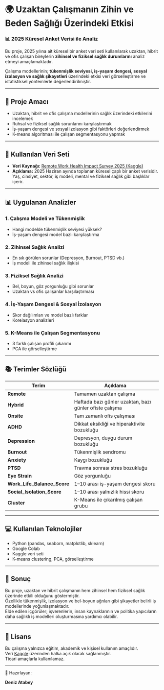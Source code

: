 # 🌍 Uzaktan Çalışmanın Zihin ve Beden Sağlığı Üzerindeki Etkisi  
### 📊 2025 Küresel Anket Verisi ile Analiz

Bu proje, 2025 yılına ait küresel bir anket veri seti kullanılarak uzaktan, hibrit ve ofis çalışan bireylerin **zihinsel ve fiziksel sağlık durumlarını** analiz etmeyi amaçlamaktadır.

Çalışma modellerinin; **tükenmişlik seviyesi, iş-yaşam dengesi, sosyal izolasyon ve sağlık şikayetleri** üzerindeki etkisi veri görselleştirme ve istatistiksel yöntemlerle değerlendirilmiştir.

---

## 🎯 Proje Amacı

- Uzaktan, hibrit ve ofis çalışma modellerinin sağlık üzerindeki etkilerini incelemek  
- Ruhsal ve fiziksel sağlık sorunlarını karşılaştırmak  
- İş-yaşam dengesi ve sosyal izolasyon gibi faktörleri değerlendirmek  
- K-means algoritması ile çalışan segmentasyonu yapmak

---

## 📂 Kullanılan Veri Seti

- **Veri Kaynağı:** [Remote Work Health Impact Survey 2025 (Kaggle)](https://www.kaggle.com/datasets/pratyushpuri/remote-work-health-impact-survey-2025)  
- **Açıklama:** 2025 Haziran ayında toplanan küresel çaplı bir anket verisidir. Yaş, cinsiyet, sektör, iş modeli, mental ve fiziksel sağlık gibi başlıklar içerir.

---

## 📊 Uygulanan Analizler

### 1. Çalışma Modeli ve Tükenmişlik
- Hangi modelde tükenmişlik seviyesi yüksek?  
- İş-yaşam dengesi model bazlı karşılaştırma

### 2. Zihinsel Sağlık Analizi
- En sık görülen sorunlar (Depresyon, Burnout, PTSD vb.)
- İş modeli ile zihinsel sağlık ilişkisi

### 3. Fiziksel Sağlık Analizi
- Bel, boyun, göz yorgunluğu gibi sorunlar
- Uzaktan vs ofis çalışanlar karşılaştırması

### 4. İş-Yaşam Dengesi & Sosyal İzolasyon
- Skor dağılımları ve model bazlı farklar
- Korelasyon analizleri

### 5. K-Means ile Çalışan Segmentasyonu
- 3 farklı çalışan profili çıkarımı
- PCA ile görselleştirme

---

## 📚 Terimler Sözlüğü

| Terim           | Açıklama |
|----------------|----------|
| **Remote**     | Tamamen uzaktan çalışma  
| **Hybrid**     | Haftada bazı günler uzaktan, bazı günler ofiste çalışma  
| **Onsite**     | Tam zamanlı ofis çalışması  
| **ADHD**       | Dikkat eksikliği ve hiperaktivite bozukluğu  
| **Depression** | Depresyon, duygu durum bozukluğu  
| **Burnout**    | Tükenmişlik sendromu  
| **Anxiety**    | Kaygı bozukluğu  
| **PTSD**       | Travma sonrası stres bozukluğu  
| **Eye Strain** | Göz yorgunluğu  
| **Work_Life_Balance_Score** | 1–10 arası iş-yaşam dengesi skoru  
| **Social_Isolation_Score** | 1–10 arası yalnızlık hissi skoru  
| **Cluster**    | K-Means ile çıkarılmış çalışan grubu

---

## 💻 Kullanılan Teknolojiler

- Python (pandas, seaborn, matplotlib, sklearn)
- Google Colab
- Kaggle veri seti
- K-means clustering, PCA, görselleştirme

---

## 📌 Sonuç

Bu proje, uzaktan ve hibrit çalışmanın hem zihinsel hem fiziksel sağlık üzerinde etkili olduğunu göstermiştir.  
Özellikle tükenmişlik, izolasyon ve bel-boyun ağrıları gibi şikayetler belirli iş modellerinde yoğunlaşmaktadır.  
Elde edilen içgörüler; işverenlerin, insan kaynaklarının ve politika yapıcıların daha sağlıklı iş modelleri oluşturmasına yardımcı olabilir.

---

## 📎 Lisans

Bu çalışma yalnızca eğitim, akademik ve kişisel kullanım amaçlıdır.  
Veri [Kaggle](https://www.kaggle.com/datasets/pratyushpuri/remote-work-health-impact-survey-2025) üzerinden halka açık olarak sağlanmıştır.  
Ticari amaçlarla kullanılamaz.

---

🔗 Hazırlayan:

**Deniz Atabey**
